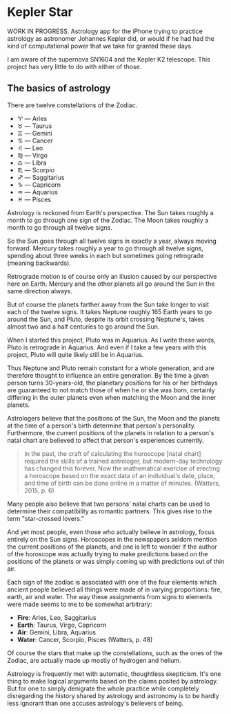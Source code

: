 # Kepler Star

WORK IN PROGRESS. Astrology app for the iPhone trying to practice astrology as 
astronomer Johannes Kepler did, or would if he had had the kind of computational 
power that we take for granted these days.

I am aware of the supernova SN1604 and the Kepler K2 telescope. This project has 
very little to do with either of those.

## The basics of astrology

There are twelve constellations of the Zodiac.

* &#x2648; &mdash; Aries
* &#x2649; &mdash; Taurus
* &#x264a; &mdash; Gemini
* &#x264b; &mdash; Cancer
* &#x264c; &mdash; Leo
* &#x264d; &mdash; Virgo
* &#x264e; &mdash; Libra
* &#x264f; &mdash; Scorpio
* &#x2650; &mdash; Saggitarius
* &#x2651; &mdash; Capricorn
* &#x2652; &mdash; Aquarius
* &#x2653; &mdash; Pisces

Astrology is reckoned from Earth's perspective. The Sun takes roughly a month to 
go through one sign of the Zodiac. The Moon takes roughly a month to go through 
all twelve signs.

So the Sun goes through all twelve signs in exactly a year, always moving 
forward. Mercury takes roughly a year to go through all twelve signs, spending 
about three weeks in each but sometimes going retrograde (meaning backwards). 

Retrograde motion is of course only an illusion caused by our perspective here 
on Earth. Mercury and the other planets all go around the Sun in the same 
direction always.

But of course the planets farther away from the Sun take longer to visit each of 
the twelve signs. It takes Neptune roughly 165 Earth years to go around the Sun, 
and Pluto, despite its orbit crossing Neptune's, takes almost two and a half 
centuries to go around the Sun.

When I started this project, Pluto was in Aquarius. As I write these words, 
Pluto is retrograde in Aquarius. And even if I take a few years with this 
project, Pluto will quite likely still be in Aquarius.

Thus Neptune and Pluto remain constant for a whole generation, and are therefore 
thought to influence an entire generation. By the time a given person turns 
30-years-old, the planetary positions for his or her birthdays are guaranteed to 
not match those of when he or she was born, certainly differing in the outer 
planets even when matching the Moon and the inner planets.

Astrologers believe that the positions of the Sun, the Moon and the planets at 
the time of a person's birth determine that person's personality. Furthermore, 
the current positions of the planets in relation to a person's natal chart are 
believed to affect that person's experiences currently.

> In the past, the craft of calculating the horoscope \[natal chart\] required 
> the skills of a trained astrologer, but modern-day technology has changed this
> forever. Now the mathematical exercise of erecting a horoscope based on the 
> exact data of an individual's date, place, and time of birth can be done 
> online in a matter of minutes. (Watters, 2015, p. 6)

Many people also believe that two persons' natal charts can be used to determine 
their compatibility as romantic partners. This gives rise to the term 
"star-crossed lovers."

And yet most people, even those who actually believe in astrology, focus 
entirely on the Sun signs. Horoscopes in the newspapers seldom mention the 
current positions of the planets, and one is left to wonder if the author of the 
horoscope was actually trying to make predictions based on the positions of the 
planets or was simply coming up with predictions out of thin air.

Each sign of the zodiac is associated with one of the four elements which 
ancient people believed all things were made of in varying proportions: fire, 
earth, air and water. The way these assignments from signs to elements were made 
seems to me to be somewhat arbitrary:

* **Fire**: Aries, Leo, Saggitarius
* **Earth**: Taurus, Virgo, Capricorn
* **Air**: Gemini, Libra, Aquarius
* **Water**: Cancer, Scorpio, Pisces (Watters, p. 48)

Of course the stars that make up the constellations, such as the ones of the 
Zodiac, are actually made up mostly of hydrogen and helium.

Astrology is frequently met with automatic, thoughtless skepticism. It's one 
thing to make logical arguments based on the claims posited by astrology. But 
for one to simply denigrate the whole practice while completely disregarding the 
history shared by astrology and astronomy is to be hardly less ignorant than one 
accuses astrology's believers of being.
